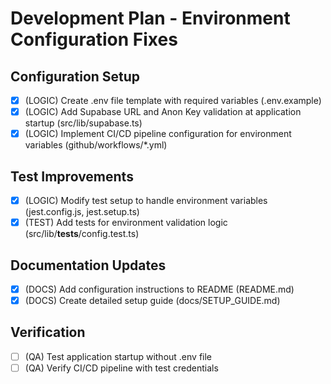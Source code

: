 # Development Plan - Environment Configuration Fixes

## Configuration Setup
- [x] (LOGIC) Create .env file template with required variables (.env.example)
- [x] (LOGIC) Add Supabase URL and Anon Key validation at application startup (src/lib/supabase.ts)
- [x] (LOGIC) Implement CI/CD pipeline configuration for environment variables (github/workflows/*.yml)

## Test Improvements
- [x] (LOGIC) Modify test setup to handle environment variables (jest.config.js, jest.setup.ts)
- [x] (TEST) Add tests for environment validation logic (src/lib/__tests__/config.test.ts)

## Documentation Updates
- [x] (DOCS) Add configuration instructions to README (README.md)
- [x] (DOCS) Create detailed setup guide (docs/SETUP_GUIDE.md)

## Verification
- [ ] (QA) Test application startup without .env file
- [ ] (QA) Verify CI/CD pipeline with test credentials